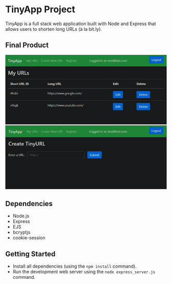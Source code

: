 # TinyApp Project

TinyApp is a full stack web application built with Node and Express that allows users to shorten long URLs (à la bit.ly).

## Final Product

!["Screenshot of a URLs Page"](https://github.com/grafuj/tinyapp/blob/master/docs/URLs%20Page.PNG?raw=true)
!["Screenshot of Creating a New URL"](https://github.com/grafuj/tinyapp/blob/master/docs/Create%20New%20URL.PNG?raw=true)

## Dependencies

- Node.js
- Express
- EJS
- bcryptjs
- cookie-session

## Getting Started

- Install all dependencies (using the `npm install` command).
- Run the development web server using the `node express_server.js` command.